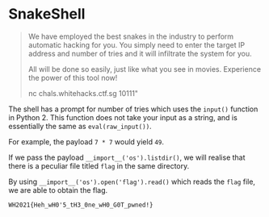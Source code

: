 # SnakeShell

> We have employed the best snakes in the industry to perform automatic hacking for you. You simply need to enter the target IP address and number of tries and it will infiltrate the system for you.
>
> All will be done so easily, just like what you see in movies. Experience the power of this tool now!
>
> nc chals.whitehacks.ctf.sg 10111"

The shell has a prompt for number of tries which uses the `input()` function in Python 2. This function does not take your input as a string, and is essentially the same as `eval(raw_input())`.

For example, the payload `7 * 7` would yield `49`.

If we pass the payload `__import__('os').listdir()`, we will realise that there is a peculiar file titled `flag` in the same directory.

By using `__import__('os').open('flag').read()` which reads the `flag` file, we are able to obtain the flag.

`WH2021{Heh_wH0'5_tH3_0ne_wH0_G0T_pwned!}`
